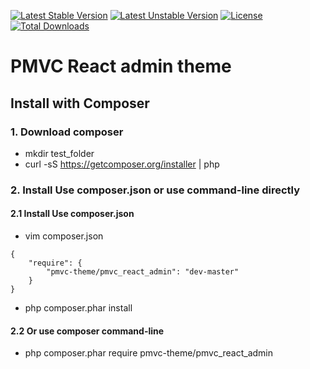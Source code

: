 [![Latest Stable Version](https://poser.pugx.org/pmvc-theme/pmvc_react_admin/v/stable)](https://packagist.org/packages/pmvc-theme/pmvc_react_admin) 
[![Latest Unstable Version](https://poser.pugx.org/pmvc-theme/pmvc_react_admin/v/unstable)](https://packagist.org/packages/pmvc-theme/pmvc_react_admin) 
[![License](https://poser.pugx.org/pmvc-theme/pmvc_react_admin/license)](https://packagist.org/packages/pmvc-theme/pmvc_react_admin)
[![Total Downloads](https://poser.pugx.org/pmvc-theme/pmvc_react_admin/downloads)](https://packagist.org/packages/pmvc-theme/pmvc_react_admin) 

# PMVC React admin theme 

## Install with Composer
### 1. Download composer
   * mkdir test_folder
   * curl -sS https://getcomposer.org/installer | php

### 2. Install Use composer.json or use command-line directly
#### 2.1 Install Use composer.json
   * vim composer.json
```
{
    "require": {
        "pmvc-theme/pmvc_react_admin": "dev-master"
    }
}
```
   * php composer.phar install

#### 2.2 Or use composer command-line
   * php composer.phar require pmvc-theme/pmvc_react_admin


